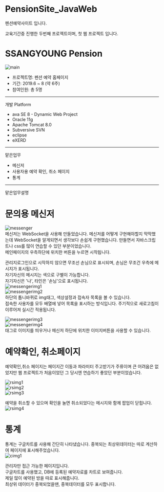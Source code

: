 # PensionSite_JavaWeb
펜션예약사이트 입니다.

교육기간중 진행한 두번째 프로젝트이며, 첫 웹 프로젝트 입니다.

SSANGYOUNG Pension
=

![main](http://go.lgs.kro.kr/Portfolio/boardFile/php_uploader/upload/20191122134208b3c72489-4418-484b-aed5-39176e2782e9.png)

* 프로젝트명: 펜션 예약 홈페이지
* 기간: 2019.6 ~ 8 (약 6주)
* 참여인원: 총 5명

---
개발 Platform

* ava SE 8 - Dynamic Web Project
* Oracle 11g
* Apache Tomcat 8.0
* Subversive SVN
* eclipse
* eXERD

---
맡은업무

* 메신저
* 사용자용 예약 확인, 취소 페이지
* 통계

---
맡은업무설명

문의용 메신저
=

![messenger](http://go.lgs.kro.kr/Portfolio/boardFile/php_uploader/upload/2019112213563976e13306-c89f-4f49-8fa9-205753d6b2ba.png)  
메신저는 WebSocket을 사용해 만들었습니다. 메신저를 어떻게 구현해야할지 막막했는데 WebSocket을 알게되면서 생각보다 손쉽게 구현했습니다. 만들면서 자바스크립트나 css를 많이 연습할 수 있던 부분이었습니다.  
메인페이지의 우측하단에 위치한 버튼을 누르면 시작됩니다.

관리지로그인으로 시작하지 않으면 무조선 손님으로 표시되며, 손님은 무조건 우측에 메시지가 표시됩니다.  
자기자신의 메시지는 색으로 구별이 가능합니다.  
자기자신은 '나', 타인은 '손님'으로 표시됩니다.  
![messengerimg1](http://go.lgs.kro.kr/Portfolio/boardFile/php_uploader/upload/2019112214025712cf1910-c852-4d62-8601-b1c939ae3eae.png)  
![messengerimg2](http://go.lgs.kro.kr/Portfolio/boardFile/php_uploader/upload/201911221402576febc445-8987-41b2-885c-66d23b6d971d.png)  
하단의 톱니바퀴로 img태그, 색상설정과 접속자 목록을 볼 수 있습니다.  
접속한 사용자를 모두 배열에 넣어 목록을 표시하는 방식입니다. 주기적으로 새로고침이 이루어져 실시간 적용됩니다.  

![messengerimg3](http://go.lgs.kro.kr/Portfolio/boardFile/php_uploader/upload/20191122140759bca371a1-bf63-420b-9bd5-decf2ed6b8c8.png)  
![messengerimg4](http://go.lgs.kro.kr/Portfolio/boardFile/php_uploader/upload/20191122140759cc312ba9-ab84-4f18-be35-f6f99ce438e8.png)  
<img>태그로 이미지를 띄우거나 메신저 하단에 위치한 이미지버튼을 사용할 수 있습니다.  


예약확인, 취소페이지
=

예약확인,취소 페이지는 페이지간 이동과 파라미터 주고받기가 주류이며 큰 어려움은 없었지만 웹 프로젝트가 처음이었던 그 당시엔 연습하기 좋았던 부분이었습니다.

![rsimg1](http://go.lgs.kro.kr/Portfolio/boardFile/php_uploader/upload/2019112214111164d3fe0e-4cfc-4df8-bbfe-cdaaf6a47981.png)  
![rsimg2](http://go.lgs.kro.kr/Portfolio/boardFile/php_uploader/upload/201911221412257d7dfb0a-4097-42d3-bfc6-740d6e71e935.png)  
![rsimg3](http://go.lgs.kro.kr/Portfolio/boardFile/php_uploader/upload/201911221414493ccef22f-14ac-4ce1-9cd2-86f04318e3e3.png)  

예약을 취소할 수 있으며 확인을 눌면 취소되었다는 메시지와 함께 팝업이 닫힙니다.  
![rsimg4](http://go.lgs.kro.kr/Portfolio/boardFile/php_uploader/upload/20191122141624c2d9e1b1-0a94-4692-8f07-ef575a4fdd82.png)  


통계
=

통계는 구글차트를 사용해 간단히 나타냈습니다. 중복되는 최상위데이터는 따로 계산하여 페이지에 표시해주었습니다.  
![cimg1](http://go.lgs.kro.kr/Portfolio/boardFile/php_uploader/upload/20191122141953377df95b-012b-4a8f-beca-026075be3045.png)

관리자만 접근 가능한 페이지입니다.  
구글차트를 사용했고, DB에 등록된 예약자료를 차트로 보여줍니다.  
제일 많이 예약된 방을 따로 표시해줍니다.  
최상위 데이터가 중복되었을땐, 중복데이터를 모두 표시합니다.
